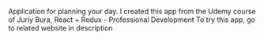 Application for planning your day. I created this app from the Udemy course of Juriy Bura, React + Redux - Professional Development To try this app, go to related website in description
